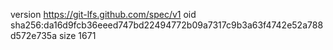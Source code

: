 version https://git-lfs.github.com/spec/v1
oid sha256:da16d9fcb36eeed747bd22494772b09a7317c9b3a63f4742e52a788d572e735a
size 1671
